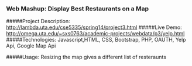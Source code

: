 ### Web Mashup: Display Best Restaurants on a Map

#####Project Description: http://lambda.uta.edu/cse5335/spring14/project3.html
#####Live Demo: http://omega.uta.edu/~sxs0763/academic-projects/webdata/p3/yelp.html
#####Technologies: Javascript,HTML, CSS, Bootstrap, PHP, OAUTH, Yelp Api, Google Map Api

#####Usage: Resizing the map gives a different list of resteraunts
